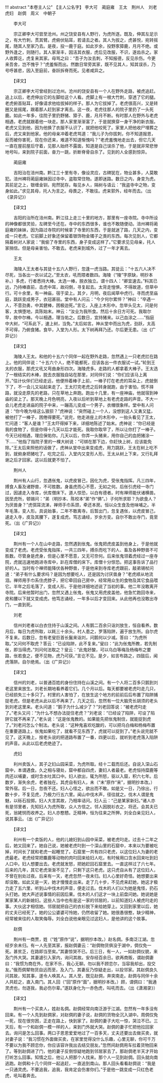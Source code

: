 !!! abstract "本卷主人公"
    【主人公名字】
李大可　蔺庭雍　王太　荆州人　刘老　虎妇　赵倜　周义　中朝子

 
　　李大可　　

 
　　宗正卿李大可尝至沧州。州之饶安县有人野行，为虎所逐。既及，伸其左足示之，有大竹刺，贯其臂。虎俯伏贴耳，若请去之者。其人为拔之，虎甚悦，宛转摇尾，随其人至家乃去。是夜，投一鹿于庭。如此岁余，投野豕獐鹿，月月不绝。或野外逢之，则随行。其人家渐丰，因洁其衣服，虎后见改服，不识，遂齿杀之。家人收葬讫，虎复来其家。母骂之曰：“吾子为汝去刺，不知报德，反见杀伤。今更来吾舍，岂不愧乎？”虎羞惭而出。然数日常旁其家，既不见其人，知其误杀，乃号呼甚悲，因入至庭前，奋跃拆脊而死。见者咸异之。

 
　　【译文】

 
　　宗正卿李大可曾经到过沧州。沧州的饶安县有一个人在野外走路，被虎追赶。追上以后，老虎伸出它的左脚给这个人看。虎脚上有一根大竹刺，穿透了它的腿。老虎俯首贴耳，好像请求他给拔掉的样子。那人为它拔掉了。老虎很高兴，又是转圈又是摇尾，跟着那人赶到家才离去。这一夜，老虎往那人的院子里扔了一头死鹿。如此一年多，往院子里扔野猪、獐子、鹿，月月不断。有时那人在野外与老虎相遇，老虎就跟着他一块走。那人家里渐渐富了，于是就换穿一身干净的新衣服。老虎又见到他，因为他换了衣服不认识了，就把他咬死了。家里人把他收尸埋葬之后，虎又来到他家。他的母亲冲着老虎骂道：“我儿子为你拔刺，你不知道报恩，反而被你害死，现在你还来，难道不知道惭愧吗？”老虎羞愧地走出去，但它几天一直在屋前屋后守着，见那人始终不露面，知道是自己误杀了他，于是就非常悲惨地号叫，来到院子前面，奋力一跳，折断脊骨自杀了。见到的人全感到惊异。

 
　　蔺庭雍　　

 
　　吉阳治在涪州南。黔江三十里有寺，像设灵应，古碑犹在，物业甚多，人莫敢犯。涪州裨将蔺庭雍妹因过寺中，盗取常住物。遂即迷路。数日之内，身变为虎。其前足之上，银缠金钏，宛然犹存。每见乡人，隔树与语云：“我盗寺中之物，变身如此。”求见其母，托人为言之。母畏之，不敢往。虎来郭外，经年而去。（出《录异记》）

 
　　【译文】

 
　　吉阳的治所在涪州南。黔江往上走三十里的地方，那里有一座寺院。寺中所设的神像都很灵验，左碑至今还在。寺中的东西很多，谁也不敢随便动。涪州裨将蔺庭雍的妹妹，因为路过寺院的时候拿了寺里的东西，于是就迷了路，几天之内，变成一只老虎。它前脚上好象还保留着银饰物金镯子之类的东西。每次见到人，它都隔着树对人家说：“我偷了寺里的东西，身子变成这样了。”它要求见见母亲，托人家捎信。但是母亲害怕，不敢去。老虎来到城外，过了一年才离去。

 
　　王太　　

 
　　海陵人王太者与其徒十五六人野行，忽逢一虎当路。其徒云：“十五六人决不尽死，当各出一衣以试之。”至太衣，吼而隈者数四。海陵（“陵”字原缺，明抄本补。）多虎，行者悉持大棒。太选一棒，脱衣独立。谓十四人：“卿宜速去。”料其已远，乃持棒直前，击虎中耳，故闷倒，寻复起去。太背走惶惧，不得故道，但草中行。可十余里，有一神庙，宿于梁上。其夕，月明，夜后闻草中虎行。寻而虎至庙庭，跳跃变成男子，衣冠甚丽。堂中有人问云：“今夕何尔累悴？”神曰：“卒遇一人，不意劲勇，中其健棒，困极迨死。”言讫，入座上木形中。忽举头见太，问是何客，太惧堕地，具陈始末。神云：“汝业为我所食。然后十余日方可死。我取尔早，故中尔棒。今以相遇，理当佑之。后数日，宜持猪来。以己血涂之……”指庭中大树，“可系此下，速上树，当免。”太后如言。神从堂中而出为虎，劲跃，太高不可得，乃俯食猪。食毕，入堂为人形。太下树再拜乃还。尔后更无患。（出《广异记》）

 
　　【译文】

 
　　海陵人王太。和他的十五六个同伴一起在野外走路，忽然遇上一只老虎拦在路上。他的同伴说：“十五六个人，绝不能都死，应该各出一件衣服试一试。”轮到王太的衣服，那虎又吼又弯曲身形四次。海陵虎多。走路的人都拿着大棒子。王太选了一根结实的木棒，脱去衣服独自站在那里，对同伴们说：“你们应该马上离开。”估计伙伴们已经走远，他便拎着棒子上前，一棒子打在老虎的耳朵上，虎就倒下了，不一会儿又站起来走了。王太打完老虎之后转身就跑，由于害怕，慌不择路，就没走原先的老路，只在草地上奔跑。跑出十几里，有一座神庙，他就宿到神庙的梁上了。那天晚上月色明亮，入夜以后听到草地上有老虎走路的声音。不大一会儿老虎走进庙的院子中来，一蹦高儿变成一个男子，衣帽很象样。堂中有人问道：“你今晚为啥这么狼狈？”虎神说：“突然碰上一个人，没想到这人又勇又猛，被他打了一棒子，困倦得要死。”说完，他走进座上的木形中，一抬头看见了王太，忙问道：“客人是谁？”王太吓得掉下来，详细地陈述了始末。虎神说：“你已经是我的食物了，但是你得十几天以后才能死。我取你取早了，所以让你打了一棒子。今天已经相遇，理应保佑你。几天以后，你弄一头猪来，用你自己的血把猪涂一下……”他指了指院子里的一棵大树说：“可绑在那下边，你赶快上树，应该能免除。”王太后来照他的话做了，虎神从堂中出来变成虎，用力跳跃，王太在树上吃不到，就俯身把猪吃了。吃完之后，入堂内又变形人形。王太从树上下来，又行礼拜谢之后才回家。这以后就更不怕了。

 
　　荆州人　　

 
　　荆州有人山行，忽遇伥鬼，以虎皮冒己，因化为虎，受伥鬼指挥。凡三四年，搏食人畜及诸野兽，不可胜数。身虽虎而心不愿，无如之何。后伥引虎经一寺门过，因遽走入寺库，伏库僧床下。道人惊恐，以白有德者。时有禅师能伏诸横兽。因至虎所，顿锡问：“弟（明抄本、陈校本“弟”作“佛”。）子何所求耶？为欲食人？为厌兽身？”虎弭耳流涕，禅师手巾系颈，牵还本房。恒以众生食及他味哺之。半年毛落，变人形。具说始事，二年不敢离寺。后暂出门，忽复遇伥，以虎皮冒己，遽走入寺，皮及其腰下，遂复成虎。笃志诵经，岁余方变。自尔不敢出寺门，竟至死。（出《广异记》）

 
　　【译文】

 
　　荆州有一个人在山中走路，忽然遇到伥鬼。伥鬼把虎皮盖到他身上，于是他就变成了老虎。老虎受伥鬼指挥，一共三四年，搏杀而吃下的人、畜及各种野兽不可胜数。尽管身是虎身，但是心里不愿意，又无可奈何。后来伥鬼领着虎经过一座寺院，虎就迅速地跑进寺库中，趴在库僧的床下。库僧十分惊恐。把这事告诉了品行好的人。当时有个禅师能降伏各种野兽，于是他来到寺库老虎跟前，敲弟锡杖问道：“弟子有什么要求吗？是因为想要吃人，还是因为讨厌兽身？”老虎顺从地流泪。禅师用手巾系住虎脖子，把它牵回自己房中，经常用众生的食物及其它食品喂它。半年之后毛落了，变成人形。于是他详细地述说了当初的事。他二年没敢离开寺院。后来他暂时出门，忽然又遇上伥鬼，伥鬼又用虎皮盖他，他急忙跑回寺来，皮和腰以下就又变成虎。他笃志诵经，一年多以后才变回来。从此他再也没敢出寺门，一直到死。

 
　　刘老　　

 
　　信州刘老者以白衣住持于山溪之间。人有鹅二百余只诣刘放生，恒自看养。数月后，每日为虎所取，以耗三十余头。村人患之，罗落陷阱，遍于放生所。自尔虎不复来。后数日，忽有老叟巨首长鬣来诣刘，问鹅何以少减。答曰：“为虎所取。”又问何不取虎？答云：“已设陷阱，此不复来。”叟曰：“此为伥鬼所教，若先制伥，即当得虎。”刘问何法取之？叟云：“此鬼好酸，可以乌白等梅及杨梅布之要路，伥若食之，便不见物，虎乃可获。”言讫不见。是夕，如言布路之，四鼓后，闻虎落阱。自尔绝焉。（出《广异记》）

 
　　【译文】

 
　　信州的刘老，以普通百姓的身份住持在山溪之间。有一个人将二百多只鹅到刘老这里来放生。刘老长期地看养着它们。几个月以后。每天都要被老虎叼走几只，已经损失三十多只了。村里的人害怕了，在放生这个地方的前前后后布置了陷阱捕捉老虎。但是老虎从此以后不再来了。几天之后，忽然有一位大脑壳长胡须的老头到刘老这里来。老头问道：“鹅子为什么减少了？”刘老回答说：“被老虎叼走了。”老头又问：“为什么不想办法捉住老虎？”刘老说：“已经设了陷阱，可设了陷阱它就不再来了。”老头说：“这是伥鬼教的。如果能先把伥鬼制住，就能捉到虎了。”刘老问怎么个制法。老头说：“这种鬼喜欢吃酸的，可以把乌白梅和杨梅布置在重要道路上，伥鬼如果吃了，就看不见东西了，虎就可以捉到了。”老头说完就不见了。这天晚上，按老头说的把道路布置了一番，四更以后，就听到老虎落入陷阱的声音。从此以后老虎绝迹了。

 
　　虎妇　　

 
　　利州卖饭人，其子之妇山园采菜，为虎所取。经十二载而后还。自说入深山石窟中，本谓遇食。久之相与寝处，窟中都自四虎，妻妇人者最老。老虎恒持糜鹿等肉还以哺妻，或时含水吐其口中。妇人欲出，辄为所怒，驱以入窟，积六七年。后数岁，渐失余虎，老者独在。其虎自有妇人，未（“未”原作“来”，据明抄本改。）常外宿。后一日，忽夜不还。妇人心怪之，欲出而不敢。如是又一日，乃徐出，行数十步，不复见虎，乃极力行五六里。闻山中伐木声，径往就之。伐木人谓是鬼魅，以砾石投掷。妇人大言其故，乃相率诘问。妇人云：“己是某家新妇。”诸人亦有是邻里者，先知妇人为虎所取，众人方信之。邻人因脱衫衣之，将还。会其夫已死，翁姥悯而收养之。妇人亦憨戆。乏精神，恒为往来之所狎。刘全白亲见妇人，说其事云。（出《广异记》）

 
　　【译文】

 
　　利州有一个卖饭的人，他的儿媳妇到山园中采菜，被老虎叼走。过去十二年之后，她又回来了。她自己说，她被老虎叼到一个深山里的石窟中，本来以为要被吃掉，时间长了就和老虎一起睡觉了。石窟里一共有四只老虎，以这位妇人为妻的老虎最老。老虎经常把麋鹿等动物的肉叼回来给妇人吃，有时候用口含水回来吐到妇人口中。妇人想要出去。老虎就发怒，把她赶回石窟里去。一直这样过了六七年。后来的几年，其它老虎渐渐不见了，只剩下这只老虎。这只虎自从有了这位妇人，不曾在别处过夜。后来有一天，老虎忽然一夜未归。妇人心里好奇怪。她想要出来却没敢。如此又是一天，她才慢慢走出来。走了几十步，不见虎来赶她，她这才极力走了五六里，听到山中伐木的声音，便走过去。伐木的人们以为她是鬼怪，扔石头打她。她大声述说事情的前因后果。伐木的人们这才一块上前盘问她。她说她是某家某人的新媳妇。这些人当中也有是这一家的邻居的，以前知道妇人被虎叼走的事。大伙这才相信她。邻居就把自己的衣衫脱下来给她穿上。又回到家里以后，她的丈夫已经死了。她的公公婆婆可怜她，仍然收留了她。她很愚很憨，缺少精神，经常被来往的人取笑侮辱。刘全白说他亲眼见过这妇人，是他讲的这个故事。

 
　　赵倜　　

 
　　荆州有一商贾，姓（“姓”原作“说”，据明抄本改。）赵名倜。多南泛江湖。忽经岁余未归。有一人先至其家，报赵倜妻云：“赵倜物货俱没于湖中，倜仅免一死。甚贫乏，在路即当至矣。”其妻惊哭不已。后三日，有一人，一如赵倜仪貌，来及门外大哭。其妻遽引入家内，询问其故。安存经百余日。欲再商贩，谓赵倜妻曰：“我惯为商在外，在家不乐，我心无聊。勿以我不顾恋尔，当容我却出，投交友。”俄而倜辇物货自远而至，及入门，其妻反乃惊疑走出，以投邻家。其赵倜良久问其故，知其事，遂令人唤其人。其人至，既见赵倜，奔突南走。赵倜与同伴十余人共趁之，直入南门。其人回（“回”原作“面”，据明抄本改。）顾，谓倜曰：“我通灵虎也，勿逐我，我必伤尔辈。”遂跃身化为一赤色虎，叫吼而去。（出《潇湘录》）

 
　　【译文】

 
　　荆州有一个买卖人，姓赵名倜。赵倜经常向南泛游于江湖。忽然有一年多没有回来。有一个人先到赵倜家，对赵倜的妻子说，赵倜的货物全沉入湖中。周倜仅免一死，现在很穷困，正走在路上，快到家了。赵倜的妻子大吃一惊，哭泣不已。三天后，有一个和赵倜一模一样的人，来到门外就大哭。赵倜的妻子忙把他拉回家去。询问是怎么回事。两口子恩恩爱爱地过了一百多天，丈夫还要出去做买卖，就对妻子说：“我习惯在外面做买卖，在家里觉得没什么乐趣，心里无聊，你可千万不要以为我不顾恋你，你应该容许我出去结交朋友。”忽然间赵倜用车拉着货物回来了。等到赵倜进了门，他的妻子反倒惊疑地跑到邻居家去了。那赵倜老半天才开始打听怎么回事。知情之后，他让人把那个人找来。那个人一见到赵倜。回头就向南逃跑。赵倜和十几个同伴一起追赶，一直追到南山。那人回头看看赵倜说：“我是一只通灵虎。不要追我，追我，我肯定会伤害你们。”于是他一跳变成一只红色老虎，吼叫着奔去。